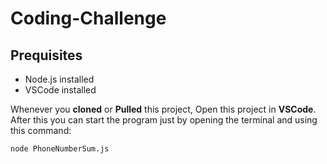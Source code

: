 # Coding-Challenge

## Prequisites
- Node.js installed
- VSCode installed

Whenever you **cloned** or **Pulled** this project, Open this project in **VSCode**.
After this you can start the program just by opening the terminal and using this command:
```
node PhoneNumberSum.js
```
